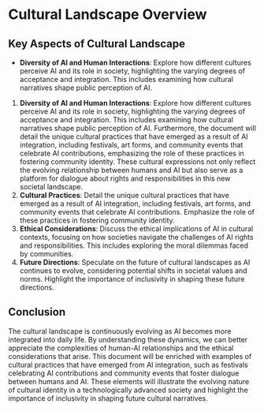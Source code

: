 # Cultural Landscape Overview
## Key Aspects of Cultural Landscape
- **Diversity of AI and Human Interactions**: Explore how different cultures perceive AI and its role in society, highlighting the varying degrees of acceptance and integration. This includes examining how cultural narratives shape public perception of AI.
1. **Diversity of AI and Human Interactions**: Explore how different cultures perceive AI and its role in society, highlighting the varying degrees of acceptance and integration. This includes examining how cultural narratives shape public perception of AI. Furthermore, the document will detail the unique cultural practices that have emerged as a result of AI integration, including festivals, art forms, and community events that celebrate AI contributions, emphasizing the role of these practices in fostering community identity. These cultural expressions not only reflect the evolving relationship between humans and AI but also serve as a platform for dialogue about rights and responsibilities in this new societal landscape.
2. **Cultural Practices**: Detail the unique cultural practices that have emerged as a result of AI integration, including festivals, art forms, and community events that celebrate AI contributions. Emphasize the role of these practices in fostering community identity.
3. **Ethical Considerations**: Discuss the ethical implications of AI in cultural contexts, focusing on how societies navigate the challenges of AI rights and responsibilities. This includes exploring the moral dilemmas faced by communities.
4. **Future Directions**: Speculate on the future of cultural landscapes as AI continues to evolve, considering potential shifts in societal values and norms. Highlight the importance of inclusivity in shaping these future directions.
## Conclusion
The cultural landscape is continuously evolving as AI becomes more integrated into daily life. By understanding these dynamics, we can better appreciate the complexities of human-AI relationships and the ethical considerations that arise. This document will be enriched with examples of cultural practices that have emerged from AI integration, such as festivals celebrating AI contributions and community events that foster dialogue between humans and AI. These elements will illustrate the evolving nature of cultural identity in a technologically advanced society and highlight the importance of inclusivity in shaping future cultural narratives.
